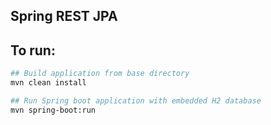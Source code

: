 Spring REST JPA
---------------------------------------------

To run:
---------------------------------------------
```bash
## Build application from base directory
mvn clean install

## Run Spring boot application with embedded H2 database
mvn spring-boot:run
```

